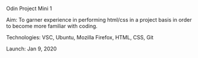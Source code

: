 Odin Project Mini 1

Aim: To garner experience in performing html/css in a project basis in order to become more familiar with coding.

Technologies: VSC, Ubuntu, Mozilla Firefox, HTML, CSS, Git

Launch: Jan 9, 2020
